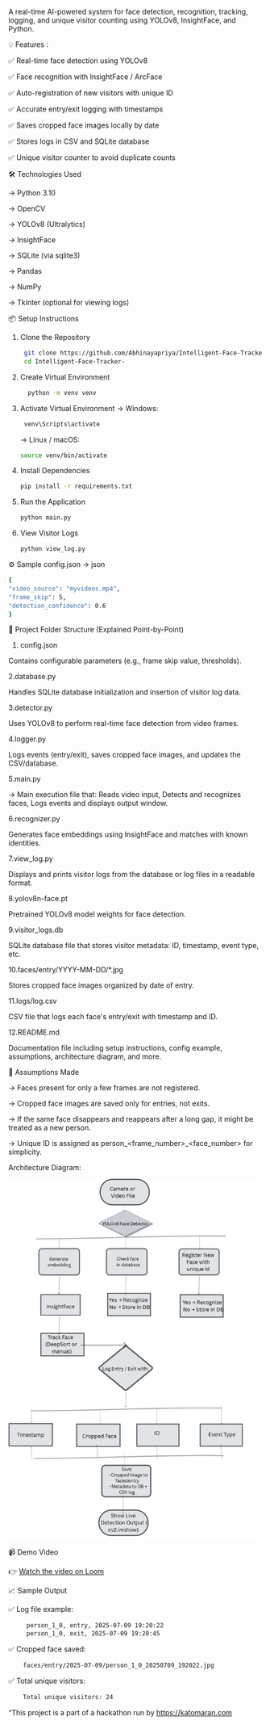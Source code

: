 A real-time AI-powered system for face detection, recognition, tracking, logging, and unique visitor counting using YOLOv8, InsightFace, and Python.



💡 Features : 

✅ Real-time face detection using YOLOv8

✅ Face recognition with InsightFace / ArcFace

✅ Auto-registration of new visitors with unique ID

✅ Accurate entry/exit logging with timestamps

✅ Saves cropped face images locally by date

✅ Stores logs in CSV and SQLite database

✅ Unique visitor counter to avoid duplicate counts



🛠️ Technologies Used

-> Python 3.10

-> OpenCV

-> YOLOv8 (Ultralytics)

-> InsightFace

-> SQLite (via sqlite3)

-> Pandas

-> NumPy

-> Tkinter (optional for viewing logs)



📦 Setup Instructions

1. Clone the Repository
    ```bash
     git clone https://github.com/Abhinayapriya/Intelligent-Face-Tracker-.git
     cd Intelligent-Face-Tracker-
    ```
   
2. Create Virtual Environment
   ```bash
     python -m venv venv
   ```
   
4. Activate Virtual Environment
   -> Windows:
   ```bash
    venv\Scripts\activate
   ```
   -> Linux / macOS:
   ```bash
   source venv/bin/activate
   ```
   
6. Install Dependencies
    ```bash
    pip install -r requirements.txt
    ```
   
8. Run the Application
    ```bash
   python main.py
   ```
    
10. View Visitor Logs
    ```bash
    python view_log.py
    ```

⚙️ Sample config.json 
  -> json
  ```bash
{
  "video_source": "myvideos.mp4",
  "frame_skip": 5,
  "detection_confidence": 0.6
}
```



📁 Project Folder Structure (Explained Point-by-Point)
 1. config.json
   
   Contains configurable parameters (e.g., frame skip value, thresholds).
   
 2.database.py

   Handles SQLite database initialization and insertion of visitor log data.
   
 3.detector.py

   Uses YOLOv8 to perform real-time face detection from video frames.

 4.logger.py

   Logs events (entry/exit), saves cropped face images, and updates the CSV/database.

 5.main.py

   -> Main execution file that:
        Reads video input, 
        Detects and recognizes faces,
        Logs events and displays output window.

 6.recognizer.py

   Generates face embeddings using InsightFace and matches with known identities.

 7.view_log.py

   Displays and prints visitor logs from the database or log files in a readable format.

 8.yolov8n-face.pt

   Pretrained YOLOv8 model weights for face detection.
 
 9.visitor_logs.db

   SQLite database file that stores visitor metadata: ID, timestamp, event type, etc.

10.faces/entry/YYYY-MM-DD/*.jpg

   Stores cropped face images organized by date of entry.

 11.logs/log.csv

   CSV file that logs each face's entry/exit with timestamp and ID.

 12.README.md 

   Documentation file including setup instructions, config example, assumptions, architecture diagram, and more.




🧪 Assumptions Made

-> Faces present for only a few frames are not registered.

-> Cropped face images are saved only for entries, not exits.

-> If the same face disappears and reappears after a long gap, it might be treated as a new person.

-> Unique ID is assigned as person_<frame_number>_<face_number> for simplicity.

Architecture Diagram:

![Architecture Diagram](https://github.com/Abhinayapriya/Intelligent-Face-Tracker-/blob/main/flowchart.jpg?raw=true)


📹 Demo Video


👉 [Watch the video on Loom](https://www.loom.com/share/ae421c9485804b3f94162c4ea6c9026d?sid=db239f67-b89b-44c7-8c5c-c636bdce5e14)


📈 Sample Output

✅ Log file example:
```bash 
     person_1_0, entry, 2025-07-09 19:20:22  
     person_1_0, exit, 2025-07-09 19:20:45
```
✅ Cropped face saved:
```bash
    faces/entry/2025-07-09/person_1_0_20250709_192022.jpg
```
✅ Total unique visitors:
```bash
    Total unique visitors: 24
```


“This project is a part of a hackathon run by https://katomaran.com
